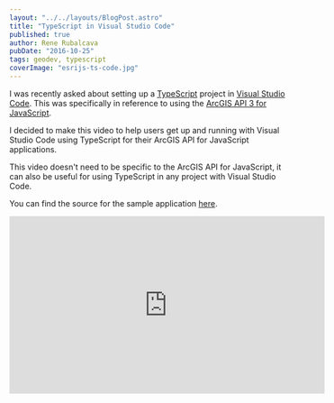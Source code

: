 ```yaml
---
layout: "../../layouts/BlogPost.astro"
title: "TypeScript in Visual Studio Code"
published: true
author: Rene Rubalcava
pubDate: "2016-10-25"
tags: geodev, typescript
coverImage: "esrijs-ts-code.jpg"
---
```


I was recently asked about setting up a [TypeScript](https://www.typescriptlang.org/) project in [Visual Studio Code](https://code.visualstudio.com/). This was specifically in reference to using the [ArcGIS API 3 for JavaScript](https://developers.arcgis.com/javascript/3/).

I decided to make this video to help users get up and running with Visual Studio Code using TypeScript for their ArcGIS API for JavaScript applications.

This video doesn't need to be specific to the ArcGIS API for JavaScript, it can also be useful for using TypeScript in any project with Visual Studio Code.

You can find the source for the sample application [here](https://github.com/odoe/esrijs-ts-demo).

<iframe width="560" height="315" src="https://www.youtube.com/embed/oCgmLaXKSdc" frameborder="0" allowfullscreen></iframe>
